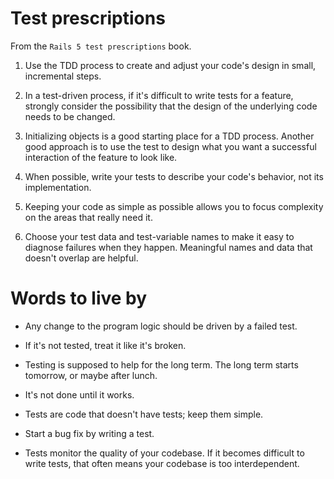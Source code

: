 Test prescriptions
==================

From the `Rails 5 test prescriptions` book.

1. Use the TDD process to create and adjust your code's design in small,
   incremental steps.

2. In a test-driven process, if it's difficult to write tests for a feature,
   strongly consider the possibility that the design of the underlying code
   needs to be changed.

3. Initializing objects is a good starting place for a TDD process.  Another
   good approach is to use the test to design what you want a successful
   interaction of the feature to look like.

4. When possible, write your tests to describe your code's behavior, not its
   implementation.

5. Keeping your code as simple as possible allows you to focus complexity on
   the areas that really need it.

6. Choose your test data and test-variable names to make it easy to diagnose
   failures when they happen. Meaningful names and data that doesn't overlap
   are helpful.

Words to live by
================

* Any change to the program logic should be driven by a failed test.

* If it's not tested, treat it like it's broken.

* Testing is supposed to help for the long term. The long term starts tomorrow,
  or maybe after lunch.

* It's not done until it works.

* Tests are code that doesn't have tests; keep them simple.

* Start a bug fix by writing a test.

* Tests monitor the quality of your codebase. If it becomes difficult to write
  tests, that often means your codebase is too interdependent.


